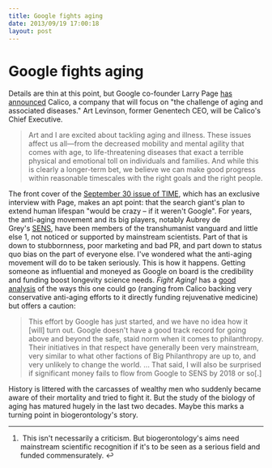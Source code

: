 ```yaml
---
title: Google fights aging
date: 2013/09/19 17:00:18
layout: post
---
```

# Google fights aging

Details are thin at this point, but Google co-founder Larry Page [has announced](https://plus.google.com/+LarryPage/posts/Lh8SKC6sED1) Calico, a company that will focus on "the challenge of aging and associated diseases." Art Levinson, former Genentech CEO, will be Calico's Chief Executive. 

> Art and I are excited about tackling aging and illness. These issues affect us all—from the decreased mobility and mental agility that comes with age, to life-threatening diseases that exact a terrible physical and emotional toll on individuals and families. And while this is clearly a longer-term bet, we believe we can make good progress within reasonable timescales with the right goals and the right people.

The front cover of the [September 30 issue of TIME](http://business.time.com/2013/09/18/google-extend-human-life/), which has an exclusive interview with Page, makes an apt point: that the search giant's plan to extend human lifespan "would be crazy – if it weren't Google". For years, the anti-aging movement and its big players, notably Aubrey de Grey's [SENS](http://sens.org), have been members of the transhumanist vanguard and little else 1, not noticed or supported by mainstream scientists. Part of that is down to stubbornness, poor marketing and bad PR, and part down to status quo bias on the part of everyone else. I've wondered what the anti-aging movement will do to be taken seriously. This is how it happens. Getting someone as influential and moneyed as Google on board is the credibility and funding boost longevity science needs. _Fight Aging!_ has a [good analysis](https://www.fightaging.org/archives/2013/09/exciting-times-google-to-back-longevity-science.php) of the ways this one could go (ranging from Calico backing very conservative anti-aging efforts to it directly funding rejuvenative medicine) but offers a caution: 

> This effort by Google has just started, and we have no idea how it [will] turn out. Google doesn't have a good track record for going above and beyond the safe, staid norm when it comes to philanthropy. Their initiatives in that respect have generally been very mainstream, very similar to what other factions of Big Philanthropy are up to, and very unlikely to change the world. ... That said, I will also be surprised if significant money fails to flow from Google to SENS by 2018 or so[.]

History is littered with the carcasses of wealthy men who suddenly became aware of their mortality and tried to fight it. But the study of the biology of aging has matured hugely in the last two decades. Maybe this marks a turning point in biogerontology's story. 

* * *

  1.  This isn't necessarily a criticism. But biogerontology's aims need mainstream scientific recognition if it's to be seen as a serious field and funded commensurately. ↩
